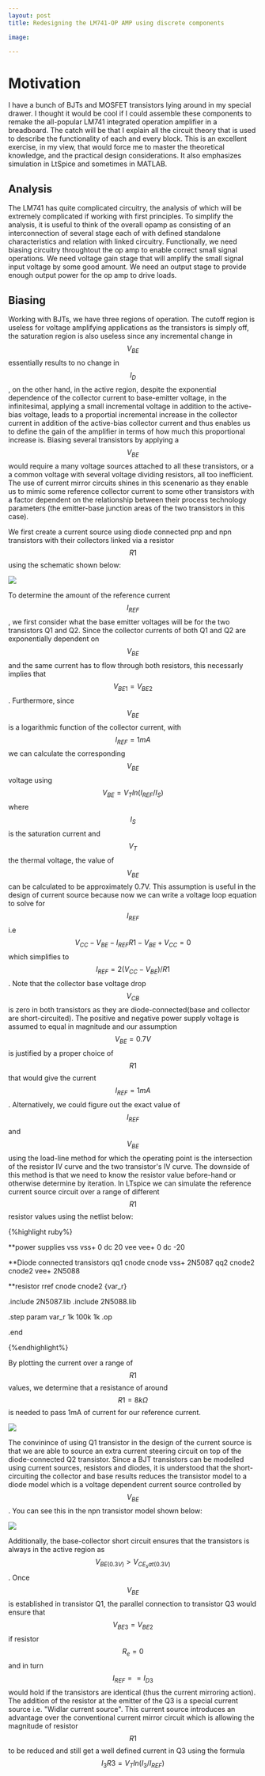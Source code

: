 ```yaml
---
layout: post
title: Redesigning the LM741-OP AMP using discrete components

image: 

---
```


# Motivation

I have a bunch of BJTs and MOSFET transistors lying around in my special drawer. I thought it would be cool if I could assemble these components to remake the all-popular LM741 integrated operation amplifier in a breadboard. The catch will 
be that I explain all the circuit theory that is used to describe the functionality of each and every block. This is an excellent exercise, in my view, that would 
force me to master the theoretical knowledge, and the practical design considerations. It also emphasizes simulation in LtSpice and sometimes in MATLAB. 

## Analysis

The LM741 has quite complicated circuitry, the analysis of which will be extremely complicated if working with first principles. To simplify the analysis, it is useful to think of
the overall opamp as consisting of an interconnection of several stage each of with defined standalone characteristics and relation with linked circuitry. Functionally, we need biasing circuitry throughtout the op amp to enable correct small signal operations. We need voltage gain stage that will amplify the small signal input voltage by some good amount. We need an output stage to provide enough output power for the op amp to drive loads. 

## Biasing

Working with BJTs, we have three regions of operation. The cutoff region is useless for voltage amplifying applications as the transistors is simply off, the saturation region is also useless since any incremental change in $$  V_{BE} $$ essentially results to no change in $$ I_{D}$$, on the other hand, in the active region,  despite the exponential dependence of the collector current to base-emitter voltage, in the infinitesimal, applying a small incremental voltage in addition to the active-bias voltage, leads to a proportial incremental increase in the collector current in addition of the active-bias collector current and thus enables us to define the gain of the amplifier in terms of how much this proportional increase is. Biasing several transistors by applying a $$V_{BE}$$ would require a many voltage sources attached to all these transistors, or a a common voltage with several voltage dividing resistors, all too inefficient. The use of current mirror circuits shines in this scenenario as they enable us to mimic some reference collector current to some other transistors with a factor dependent on the relationship between their process technology parameters (the emitter-base junction areas of the two transistors in this case). 

We first create a current source using diode connected pnp and npn transistors with their collectors linked via a resistor $$R1 $$ using the schematic shown below:


![](/projects/images/LM741/reference_current-schematic.jpg)

To determine the amount of the reference current $$I_{REF}$$, we first consider what the base emitter voltages will be for the two transistors Q1 and Q2. Since the collector currents of both Q1 and Q2 are exponentially dependent on $$V_{BE}$$ and the same current has to flow through both resistors, this necessarly implies that $$ V_{BE1} = V_{BE2}$$ . Furthermore, since $$V_{BE}$$ is a logarithmic function of the collector current, with $$I_{REF}=1mA $$ we can calculate the corresponding $$ V_{BE} $$ voltage using $$ \begin {equation} V_{BE}=V_T ln(I_{REF}/I_S) \end {equation}$$  where $$ I_S $$ is the saturation current and $$ V_T $$ the thermal voltage, the  value of $$V_{BE}$$ can be calculated to be approximately 0.7V. This assumption is useful in the design of current source because now we can write a voltage loop equation to solve for $$I_{REF} $$ i.e  $$ V_{CC} - V_{BE} - I_{REF} R1 -V_{BE}+V_{CC}=0 $$ which simplifies to  $$ \begin{equation} I_{REF}= 2(V_{CC}- V_{BE})/R1 \end {equation} $$. Note that the collector base voltage drop $$ V_{CB} $$ is zero in both transistors as they are diode-connected(base and collector are short-circuited). The positive and negative power supply voltage is assumed to equal in magnitude and our assumption $$  V_{BE}=0.7V $$ is justified by a proper choice of $$ R1 $$ that would give the current $$I_{REF}=1mA $$ . Alternatively, we could figure out the exact value of $$I_{REF}$$ and $$  V_{BE}$$ using the load-line method for which the operating point is the intersection of the resistor IV curve and the two transistor's IV curve. The downside of this method is that we need to know the resistor value before-hand or otherwise determine by iteration. 
In LTspice we can simulate the reference current source circuit over a range of different $$ R1 $$ resistor values using the netlist  below:

{%highlight ruby%}


**power supplies
vss vss+ 0 dc 20
vee vee+ 0 dc -20

**Diode connected transistors
qq1 cnode cnode vss+ 2N5087
qq2 cnode2 cnode2 vee+ 2N5088

**resistor
rref cnode cnode2 {var_r}

.include 2N5087.lib
.include 2N5088.lib

.step param var_r 1k 100k 1k
.op

.end

{%endhighlight%}


By plotting the current over a range of $$ R1 $$ values, we determine that a resistance of around $$ R1=8k\Omega $$ is needed to pass 1mA of current for our reference current. 


![](/projects/images/LM741/iref.jpg)


The convinince of using Q1 transistor in the design of the current source is that we are able to source an extra current steering circuit on top of the diode-connected Q2 transistor. Since a BJT transistors can be modelled using current sources, resistors and diodes, it is understood that the short-circuiting the collector and base results reduces the transistor model to a diode model which is a voltage dependent current source controlled by $$ V_{BE} $$. You can see this in the npn transistor model shown below:

![](/projects/images/LM741/npn_model.jpg)

 Additionally, the base-collector short circuit ensures that the transistors is always in the active region as $$ V_{BE(0.3V)}> V_{CE_sat (0.3V)} $$ . Once $$ V_{BE} $$ is established in transistor Q1, the parallel connection to transistor Q3 would ensure that $$ V_{BE3}=V_{BE2} $$ if resistor $$ R_e=0 $$ and in turn $$ I_{REF}== I_{D3} $$ would hold if the transistors are identical (thus the current mirroring action). The addition of the resistor at the emitter of the Q3 is a special current source i.e. "Widlar current source". This current source introduces an advantage over the conventional current mirror circuit which is allowing the magnitude of resistor $$ R1 $$ to be reduced and still get a well defined current in Q3 using the formula $$ \begin {equation} I_3 R3 =V_T ln(I_3/I_{REF}) \end {equation} $$

